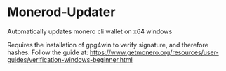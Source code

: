 # Monerod-Updater
Automatically updates monero cli wallet on x64 windows

Requires the installation of gpg4win to verify signature, and therefore hashes.
Follow the guide at: https://www.getmonero.org/resources/user-guides/verification-windows-beginner.html
